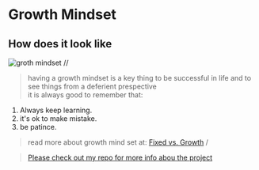 # Growth Mindset
## How does it look like 

![groth mindset](https://encrypted-tbn0.gstatic.com/images?q=tbn%3AANd9GcQj2XMT5isfJ5tFu5U0b4pte6TJ8di00n57oYgCKROfFdD7Gt-O&usqp=CAU) //
> having a growth mindset is a key thing to be successful in life and to see things from a deferient prespective \
>it is always good to remember that:
1. Always keep learning.
2. it's ok to make mistake.
3. be patince.
> read more about growth mind set at:
[Fixed vs. Growth](https://www.brainpickings.org/2014/01/29/carol-dweck-mindset/) /

>[Please check out my repo for more info abou the project](https://ibrahimmajdi.github.io/Learning-Journal/)
